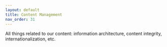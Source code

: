 ```yaml
---
layout: default
title: Content Management
nav_order: 31
---
```

All things related to our content: information architecture, content integrity, internationalization, etc.
